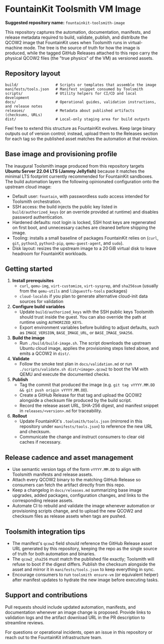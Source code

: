 # FountainKit Toolsmith VM Image

**Suggested repository name:** `fountainkit-toolsmith-image`

This repository captures the automation, documentation, manifests, and release metadata required to build, validate, publish, and distribute the QCOW2 image that FountainKit uses when Toolsmith runs in virtual-machine mode. The tree is the source of truth for how the image is produced, while the tagged GitHub Releases attached to this repo carry the physical QCOW2 files (the "true physics" of the VM) as versioned assets.

## Repository layout

```text
build/                 # Scripts or templates that assemble the image
manifests/tools.json   # Manifest snippet consumed by Toolsmith
scripts/               # Utility helpers for CI/CD and local development
docs/                  # Operational guides, validation instructions, and release notes
releases/              # Metadata about published artifacts (checksums, URLs)
dist/                  # Local-only staging area for build outputs
```

Feel free to extend this structure as FountainKit evolves. Keep large binary outputs out of version control; instead, upload them to the Releases section for each tag so the published asset matches the automation at that revision.

## Base image and provisioning profile

The inaugural Toolsmith image produced from this repository targets **Ubuntu Server 22.04 LTS (Jammy Jellyfish)** because it matches the minimal LTS footprint currently recommended for FountainKit sandboxes. The build automation layers the following opinionated configuration onto the upstream cloud image:

- Default user: `fountain`, with passwordless sudo access intended for Toolsmith orchestration.
- SSH access: the build injects the public key listed in `build/authorized_keys` (or an override provided at runtime) and disables password authentication.
- Hardened defaults: root login is locked, SSH host keys are regenerated on first boot, and unnecessary caches are cleaned before shipping the image.
- Tooling: installs a small baseline of packages FountainKit relies on (`curl`, `git`, `python3`, `python3-pip`, `qemu-guest-agent`, and `sudo`).
- Disk layout: resizes the upstream image to a 20 GiB virtual disk to leave headroom for FountainKit workloads.

## Getting started

1. **Install prerequisites**
   - `curl`, `qemu-img`, `virt-customize`, `virt-sysprep`, and `sha256sum` (usually from the `qemu-utils` and `libguestfs-tools` packages)
   - `cloud-localds` if you plan to generate alternative cloud-init data sources for validation
2. **Configure build variables**
   - Update `build/authorized_keys` with the SSH public keys Toolsmith should trust inside the guest. You can also override the path at runtime using `AUTHORIZED_KEYS`.
   - Export environment variables before building to adjust defaults, such as `IMAGE_VERSION`, `BASE_IMAGE_URL`, or `BASE_IMAGE_SHA256`.
3. **Build the image**
   - Run `./build/build-image.sh`. The script downloads the upstream Ubuntu cloud image, applies the provisioning steps listed above, and emits a QCOW2 in `dist/`.
4. **Validate**
   - Follow the smoke test plan in `docs/validation.md` or run `./scripts/validate.sh dist/<image>.qcow2` to boot the VM with QEMU and execute the documented checks.
5. **Publish**
   - Tag the commit that produced the image (e.g. `git tag vYYYY.MM.DD && git push origin vYYYY.MM.DD`).
   - Create a GitHub Release for that tag and upload the QCOW2 alongside a checksum file produced by the build script.
   - Record the release asset URL, SHA-256 digest, and manifest snippet in `releases/<version>.md` for traceability.
6. **Rollout**
   - Update FountainKit's `.toolsmith/tools.json` (mirrored in this repository under `manifests/tools.json`) to reference the new URL and checksum.
   - Communicate the change and instruct consumers to clear old caches if necessary.

## Release cadence and asset management

- Use semantic version tags of the form `vYYYY.MM.DD` to align with Toolsmith manifests and release assets.
- Attach every QCOW2 binary to the matching GitHub Release so consumers can fetch the artifact directly from this repo.
- Keep a changelog in `docs/releases.md` summarizing base image upgrades, added packages, configuration changes, and links to the corresponding release assets.
- Automate CI to rebuild and validate the image whenever automation or provisioning scripts change, and to upload the new QCOW2 and checksum files as release assets when tags are pushed.

## Toolsmith integration tips

- The manifest's `qcow2` field should reference the GitHub Release asset URL generated by this repository, keeping the repo as the single source of truth for both automation and binaries.
- The `qcow2_sha256` must match the published file exactly; Toolsmith will refuse to boot if the digest differs. Publish the checksum alongside the asset and mirror it in `manifests/tools.json` to keep everything in sync.
- Encourage consumers to run `toolsmith ensure-vm` (or equivalent helper) after manifest updates to hydrate the new image before executing tasks.

## Support and contributions

Pull requests should include updated automation, manifests, and documentation whenever an image change is proposed. Provide links to validation logs and the artifact download URL in the PR description to streamline reviews.

For questions or operational incidents, open an issue in this repository or reach out to the FountainKit infrastructure team.
